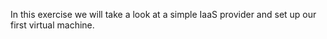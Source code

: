In this exercise we will take a look at a simple IaaS provider and set up our first virtual machine.
